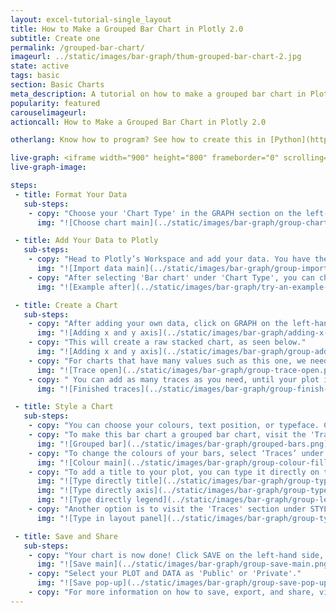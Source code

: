 ```yaml
---
layout: excel-tutorial-single_layout
title: How to Make a Grouped Bar Chart in Plotly 2.0
subtitle: Create one 
permalink: /grouped-bar-chart/
imageurl: ../static/images/bar-graph/thum-grouped-bar-chart-2.jpg
state: active
tags: basic
section: Basic Charts
meta_description: A tutorial on how to make a grouped bar chart in Plotly 2.0.
popularity: featured
carouselimageurl: 
actioncall: How to Make a Grouped Bar Chart in Plotly 2.0

otherlang: Know how to program? See how to create this in [Python](https://plot.ly/python/bar-charts/#grouped-bar-chart) or [R](https://plot.ly/r/bar-charts/#grouped-bar-chart).

live-graph: <iframe width="900" height="800" frameborder="0" scrolling="no" src="https://plot.ly/~ellecj/21.embed"></iframe>
live-graph-image:

steps: 
 - title: Format Your Data
   sub-steps:
    - copy: "Choose your 'Chart Type' in the GRAPH section on the left-hand side and select 'Bar chart'."
      img: "![Choose chart main](../static/images/bar-graph/group-chart-type-main.png)"

 - title: Add Your Data to Plotly
   sub-steps:
    - copy: "Head to Plotly’s Workspace and add your data. You have the option of typing directly in the grid, uploading your file, or entering a URL of an online dataset. Plotly accepts .xls, .xlsx, or .csv files. For more information on how to enter your data, see [this](http://help.plot.ly/add-data-to-the-plotly-grid/) tutorial."
      img: "![Import data main](../static/images/bar-graph/group-import-data-main.png)"
    - copy: "After selecting 'Bar chart' under 'Chart Type', you can check out an example before adding your own data. Clicking the 'try an example' button will show what a sample chart looks like after adding data and playing with the style. You'll also see what labels were selected for this specific chart, as well as the end result."
      img: "![Example after](../static/images/bar-graph/try-an-example-after.png)"

 - title: Create a Chart
   sub-steps:
    - copy: "After adding your own data, click on GRAPH on the left-hand side to add your Y- axis and X-axis to your stacked bar chart. After selecting ‘Bar chart', you're then presented the y-axis and x-axis as shown in the figure below to create the plot."
      img: "![Adding x and y axis](../static/images/bar-graph/adding-x-and-y-axis.png)"
    - copy: "This will create a raw stacked chart, as seen below."
      img: "![Adding x and y axis](../static/images/bar-graph/group-adding-axes.png)"
    - copy: "For charts that have many values such as this one, we need to add more data on the x-axis. We do this by clicking on the 'Trace' button at the top right-hand side of that pane."
      img: "![Trace open](../static/images/bar-graph/group-trace-open.png)"
    - copy: " You can add as many traces as you need, until your plot is complete!"
      img: "![Finished traces](../static/images/bar-graph/group-finish-traces.png)"

 - title: Style a Chart
   sub-steps:
    - copy: "You can choose your colours, text position, or typeface. Click on STYLE on the left-hand side to play around with the style of your chart."
    - copy: "To make this bar chart a grouped bar chart, visit the 'Traces' section under STYLE and select the 'Grouped' option under 'Bars'. It may have already been set as 'Grouped' by default."
      img: "![Grouped bar](../static/images/bar-graph/grouped-bars.png)"
    - copy: "To change the colours of your bars, select ‘Traces’ under the same STYLE tab, then click on FILL and a colour pop-up will appear. As you scroll down that pane, each bar will have its own FILL colour that you can change. Note that certain colours and typeface are available only on PRO. Click [here](https://plot.ly/products/cloud/) to upgrade!"
      img: "![Colour main](../static/images/bar-graph/group-colour-fill.png)"
    - copy: "To add a title to your plot, you can type it directly on the title by double-clicking it. The same can be done for the axis labels, and legend."
      img: "![Type directly title](../static/images/bar-graph/group-type-directly.png)"
      img: "![Type directly axis](../static/images/bar-graph/group-type-axis.png)"
      img: "![Type directly legend](../static/images/bar-graph/group-legend-label.png)"
    - copy: "Another option is to visit the 'Traces' section under STYLE, click on 'Text' and enter your title in the box, as shown below."
      img: "![Type in layout panel](../static/images/bar-graph/group-type-in-layout-panel.png)"

 - title: Save and Share
   sub-steps:
    - copy: "Your chart is now done! Click SAVE on the left-hand side, and give your file a name."
      img: "![Save main](../static/images/bar-graph/group-save-main.png)"
    - copy: "Select your PLOT and DATA as 'Public' or 'Private'."
      img: "![Save pop-up](../static/images/bar-graph/group-save-pop-up.png)"
    - copy: "For more information on how to save, export, and share, visit [this](http://help.plot.ly/save-share-and-export-in-plotly/) page!"
---
```



